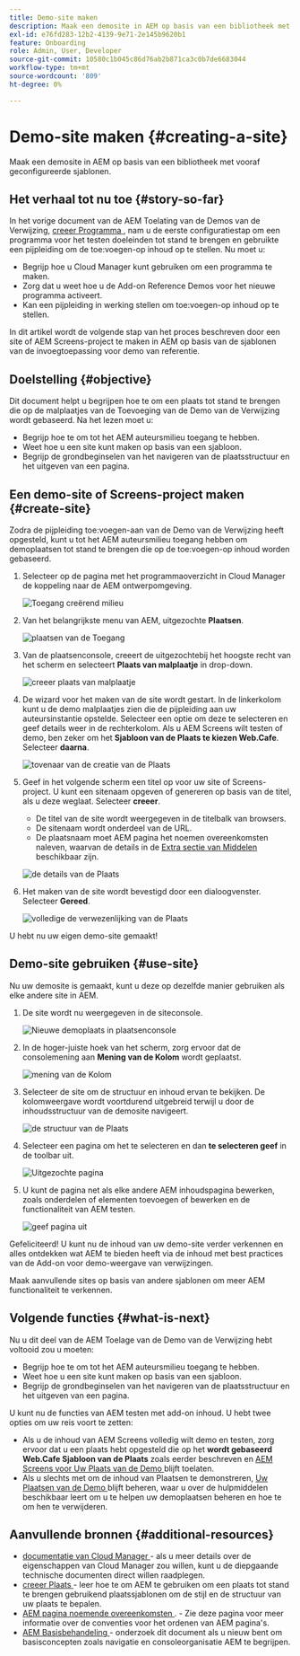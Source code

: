 ```yaml
---
title: Demo-site maken
description: Maak een demosite in AEM op basis van een bibliotheek met vooraf geconfigureerde sjablonen.
exl-id: e76fd283-12b2-4139-9e71-2e145b9620b1
feature: Onboarding
role: Admin, User, Developer
source-git-commit: 10580c1b045c86d76ab2b871ca3c0b7de6683044
workflow-type: tm+mt
source-wordcount: '809'
ht-degree: 0%

---
```


# Demo-site maken {#creating-a-site}

Maak een demosite in AEM op basis van een bibliotheek met vooraf geconfigureerde sjablonen.

## Het verhaal tot nu toe {#story-so-far}

In het vorige document van de AEM Toelating van de Demos van de Verwijzing, [ creeer Programma ](create-program.md), nam u de eerste configuratiestap om een programma voor het testen doeleinden tot stand te brengen en gebruikte een pijpleiding om de toe:voegen-op inhoud op te stellen. Nu moet u:

* Begrijp hoe u Cloud Manager kunt gebruiken om een programma te maken.
* Zorg dat u weet hoe u de Add-on Reference Demos voor het nieuwe programma activeert.
* Kan een pijpleiding in werking stellen om toe:voegen-op inhoud op te stellen.

In dit artikel wordt de volgende stap van het proces beschreven door een site of AEM Screens-project te maken in AEM op basis van de sjablonen van de invoegtoepassing voor demo van referentie.

## Doelstelling {#objective}

Dit document helpt u begrijpen hoe te om een plaats tot stand te brengen die op de malplaatjes van de Toevoeging van de Demo van de Verwijzing wordt gebaseerd. Na het lezen moet u:

* Begrijp hoe te om tot het AEM auteursmilieu toegang te hebben.
* Weet hoe u een site kunt maken op basis van een sjabloon.
* Begrijp de grondbeginselen van het navigeren van de plaatsstructuur en het uitgeven van een pagina.

## Een demo-site of Screens-project maken {#create-site}

Zodra de pijpleiding toe:voegen-aan van de Demo van de Verwijzing heeft opgesteld, kunt u tot het AEM auteursmilieu toegang hebben om demoplaatsen tot stand te brengen die op de toe:voegen-op inhoud worden gebaseerd.

1. Selecteer op de pagina met het programmaoverzicht in Cloud Manager de koppeling naar de AEM ontwerpomgeving.

   ![ Toegang creërend milieu ](assets/access-author.png)

1. Van het belangrijkste menu van AEM, uitgezochte **Plaatsen**.

   ![ plaatsen van de Toegang ](assets/access-sites.png)

1. Van de plaatsenconsole, creeert de uitgezochte **&#x200B;**&#x200B;bij het hoogste recht van het scherm en selecteert **Plaats van malplaatje** in drop-down.

   ![ creeer plaats van malplaatje ](assets/create-site-from-template.png)

1. De wizard voor het maken van de site wordt gestart. In de linkerkolom kunt u de demo malplaatjes zien die de pijpleiding aan uw auteursinstantie opstelde. Selecteer een optie om deze te selecteren en geef details weer in de rechterkolom. Als u AEM Screens wilt testen of demo, ben zeker om het **Sjabloon van de Plaats te kiezen Web.Cafe**. Selecteer **daarna**.

   ![ tovenaar van de creatie van de Plaats ](assets/site-creation-wizard.png)

1. Geef in het volgende scherm een titel op voor uw site of Screens-project. U kunt een sitenaam opgeven of genereren op basis van de titel, als u deze weglaat. Selecteer **creeer**.

   * De titel van de site wordt weergegeven in de titelbalk van browsers.
   * De sitenaam wordt onderdeel van de URL.
   * De plaatsnaam moet AEM pagina het noemen overeenkomsten naleven, waarvan de details in de [ Extra sectie van Middelen ](#additional-resources) beschikbaar zijn.

   ![ de details van de Plaats ](assets/site-details.png)

1. Het maken van de site wordt bevestigd door een dialoogvenster. Selecteer **Gereed**.

   ![ volledige de verwezenlijking van de Plaats ](assets/site-creation-complete.png)

U hebt nu uw eigen demo-site gemaakt!

## Demo-site gebruiken {#use-site}

Nu uw demosite is gemaakt, kunt u deze op dezelfde manier gebruiken als elke andere site in AEM.

1. De site wordt nu weergegeven in de siteconsole.

   ![ Nieuwe demoplaats in plaatsenconsole ](assets/new-demo-site.png)

1. In de hoger-juiste hoek van het scherm, zorg ervoor dat de consolemening aan **Mening van de Kolom** wordt geplaatst.

   ![ mening van de Kolom ](assets/column-view.png)

1. Selecteer de site om de structuur en inhoud ervan te bekijken. De kolomweergave wordt voortdurend uitgebreid terwijl u door de inhoudsstructuur van de demosite navigeert.

   ![ de structuur van de Plaats ](assets/site-structure.png)

1. Selecteer een pagina om het te selecteren en dan **te selecteren geef** in de toolbar uit.

   ![ Uitgezochte pagina ](assets/select-page.png)

1. U kunt de pagina net als elke andere AEM inhoudspagina bewerken, zoals onderdelen of elementen toevoegen of bewerken en de functionaliteit van AEM testen.

   ![ geef pagina ](assets/edit-page.png) uit

Gefeliciteerd! U kunt nu de inhoud van uw demo-site verder verkennen en alles ontdekken wat AEM te bieden heeft via de inhoud met best practices van de Add-on voor demo-weergave van verwijzingen.

Maak aanvullende sites op basis van andere sjablonen om meer AEM functionaliteit te verkennen.

## Volgende functies {#what-is-next}

Nu u dit deel van de AEM Toelage van de Demo van de Verwijzing hebt voltooid zou u moeten:

* Begrijp hoe te om tot het AEM auteursmilieu toegang te hebben.
* Weet hoe u een site kunt maken op basis van een sjabloon.
* Begrijp de grondbeginselen van het navigeren van de plaatsstructuur en het uitgeven van een pagina.

U kunt nu de functies van AEM testen met add-on inhoud. U hebt twee opties om uw reis voort te zetten:

* Als u de inhoud van AEM Screens volledig wilt demo en testen, zorg ervoor dat u een plaats hebt opgesteld die op het **wordt gebaseerd Web.Cafe Sjabloon van de Plaats** zoals eerder beschreven en [ AEM Screens voor Uw Plaats van de Demo ](screens.md) blijft toelaten.
* Als u slechts met om de inhoud van Plaatsen te demonstreren, [ Uw Plaatsen van de Demo ](manage.md) blijft beheren, waar u over de hulpmiddelen beschikbaar leert om u te helpen uw demoplaatsen beheren en hoe te om hen te verwijderen.

## Aanvullende bronnen {#additional-resources}

* [ documentatie van Cloud Manager ](https://experienceleague.adobe.com/docs/experience-manager-cloud-service/onboarding/onboarding-concepts/cloud-manager-introduction.html?lang=nl-NL) - als u meer details over de eigenschappen van Cloud Manager zou willen, kunt u de diepgaande technische documenten direct willen raadplegen.
* [ creeer Plaats ](/help/sites-cloud/administering/site-creation/create-site.md) - leer hoe te om AEM te gebruiken om een plaats tot stand te brengen gebruikend plaatssjablonen om de stijl en de structuur van uw plaats te bepalen.
* [ AEM pagina noemende overeenkomsten ](/help/sites-cloud/authoring/sites-console/organizing-pages.md#page-name-restrictions-and-best-practices). - Zie deze pagina voor meer informatie over de conventies voor het ordenen van AEM pagina&#39;s.
* [ AEM Basisbehandeling ](/help/sites-cloud/authoring/basic-handling.md) - onderzoek dit document als u nieuw bent om basisconcepten zoals navigatie en consoleorganisatie AEM te begrijpen.

